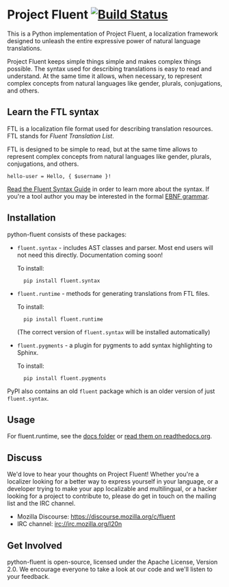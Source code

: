 Project Fluent [![Build Status][travisimage]][travislink]
=========================================================

[travisimage]: https://travis-ci.org/projectfluent/python-fluent.svg?branch=master
[travislink]: https://travis-ci.org/projectfluent/python-fluent

This is a Python implementation of Project Fluent, a localization framework
designed to unleash the entire expressive power of natural language
translations.

Project Fluent keeps simple things simple and makes complex things possible.
The syntax used for describing translations is easy to read and understand.  At
the same time it allows, when necessary, to represent complex concepts from
natural languages like gender, plurals, conjugations, and others.


Learn the FTL syntax
--------------------

FTL is a localization file format used for describing translation resources.
FTL stands for _Fluent Translation List_.

FTL is designed to be simple to read, but at the same time allows to represent
complex concepts from natural languages like gender, plurals, conjugations, and
others.

    hello-user = Hello, { $username }!

[Read the Fluent Syntax Guide][] in order to learn more about the syntax.  If
you're a tool author you may be interested in the formal [EBNF grammar][].

[Read the Fluent Syntax Guide]: http://projectfluent.org/fluent/guide/
[EBNF grammar]: https://github.com/projectfluent/fluent/tree/master/spec


Installation
------------

python-fluent consists of these packages:

* `fluent.syntax` - includes AST classes and parser. Most end users will not
  need this directly. Documentation coming soon!

  To install:

        pip install fluent.syntax


* `fluent.runtime` - methods for generating translations from FTL files.

  To install:

        pip install fluent.runtime

  (The correct version of ``fluent.syntax`` will be installed automatically)

* `fluent.pygments` - a plugin for pygments to add syntax highlighting to Sphinx.

    To install:

        pip install fluent.pygments

PyPI also contains an old `fluent` package which is an older version of just
`fluent.syntax`.

Usage
-----

For fluent.runtime, see the [docs folder](fluent.runtime/docs) or [read them on
readthedocs.org](https://fluent-runtime.readthedocs.io/en/latest/).

Discuss
-------

We'd love to hear your thoughts on Project Fluent!  Whether you're a localizer
looking for a better way to express yourself in your language, or a developer
trying to make your app localizable and multilingual, or a hacker looking for
a project to contribute to, please do get in touch on the mailing list and the
IRC channel.

 - Mozilla Discourse: https://discourse.mozilla.org/c/fluent
 - IRC channel: [irc://irc.mozilla.org/l20n](irc://irc.mozilla.org/l20n)


Get Involved
------------

python-fluent is open-source, licensed under the Apache License, Version 2.0.
We encourage everyone to take a look at our code and we'll listen to your
feedback.
